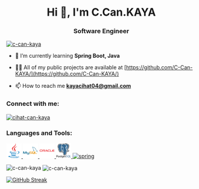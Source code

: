<h1 align="center">Hi 👋, I'm C.Can.KAYA</h1>
<h3 align="center">Software Engineer</h3>

<p align="left"> <a href="https://github.com/ryo-ma/github-profile-trophy"><img src="https://github-profile-trophy.vercel.app/?username=c-can-kaya" alt="c-can-kaya" /></a> </p>

- 🌱 I’m currently learning **Spring Boot, Java**

- 👨‍💻 All of my public projects are available at [https://github.com/C-Can-KAYA/](https://github.com/C-Can-KAYA/)

- 📫 How to reach me **kayacihat04@gmail.com**

<h3 align="left">Connect with me:</h3>
<p align="left">
<a href="https://linkedin.com/in/cihat-can-kaya" target="blank"><img align="center" src="https://raw.githubusercontent.com/rahuldkjain/github-profile-readme-generator/master/src/images/icons/Social/linked-in-alt.svg" alt="cihat-can-kaya" height="30" width="40" /></a>
</p>

<h3 align="left">Languages and Tools:</h3>
<p align="left"> <a href="https://www.java.com" target="_blank" rel="noreferrer"> <img src="https://raw.githubusercontent.com/devicons/devicon/master/icons/java/java-original.svg" alt="java" width="40" height="40"/> </a> <a href="https://www.mysql.com/" target="_blank" rel="noreferrer"> <img src="https://raw.githubusercontent.com/devicons/devicon/master/icons/mysql/mysql-original-wordmark.svg" alt="mysql" width="40" height="40"/> </a> <a href="https://www.oracle.com/" target="_blank" rel="noreferrer"> <img src="https://raw.githubusercontent.com/devicons/devicon/master/icons/oracle/oracle-original.svg" alt="oracle" width="40" height="40"/> </a> <a href="https://www.postgresql.org" target="_blank" rel="noreferrer"> <img src="https://raw.githubusercontent.com/devicons/devicon/master/icons/postgresql/postgresql-original-wordmark.svg" alt="postgresql" width="40" height="40"/> </a> <a href="https://spring.io/" target="_blank" rel="noreferrer"> <img src="https://www.vectorlogo.zone/logos/springio/springio-icon.svg" alt="spring" width="40" height="40"/> </a> </p>

<p><img align="left" src="https://github-readme-stats.vercel.app/api/top-langs?username=c-can-kaya&show_icons=true&locale=en&layout=compact" alt="c-can-kaya" /></p>

<p>&nbsp;<img align="center" src="https://github-readme-stats.vercel.app/api?username=c-can-kaya&show_icons=true&locale=en" alt="c-can-kaya" /></p>

<p><a href="https://git.io/streak-stats"><img src="https://streak-stats.demolab.com?user=c-can-kaya&theme=dark&hide_border=do%C4%9Fru&hide_total_contributions=true&hide_current_streak=true&hide_longest_streak=true" alt="GitHub Streak" /></a></p>
